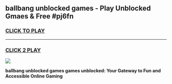 
## ballbang unblocked games - Play Unblocked Gmaes & Free #pj6fn
<h3>
<a href="https://premium.freeplayer.one?title=ballbang_unblocked_games&ref=03M">CLICK TO PLAY</a></h3>
<hr>

<h3>
<a href="https://premium.freeplayer.one?title=ballbang_unblocked_games&ref=03M">CLICK 2 PLAY</a>
  
</h3>

<a href="https://premium.freeplayer.one?title=ballbang_unblocked_games&ref=03M"><img src="https://clearcache.store/games.png"></a>


**ballbang unblocked games games unblocked: Your Gateway to Fun and Accessible Online Gaming**
